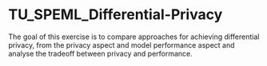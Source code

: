 # TU_SPEML_Differential-Privacy
The goal of this exercise is to compare approaches for achieving differential privacy, from the privacy aspect and model performance aspect and analyse the tradeoff between privacy and performance. 